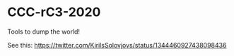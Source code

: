 # CCC-rC3-2020

Tools to dump the world!

See this: https://twitter.com/KirilsSolovjovs/status/1344460927438098436
